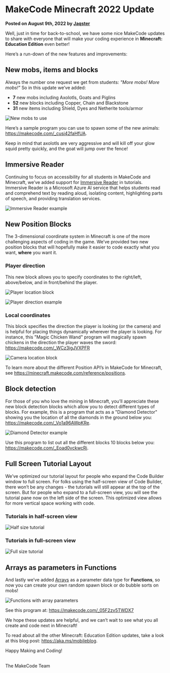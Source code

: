 # MakeCode Minecraft 2022 Update

**Posted on August 9th, 2022 by [Jaqster](https://github.com/jaqster)**

Well, just in time for back-to-school, we have some nice MakeCode updates to share with everyone that will make your coding experience in **Minecraft: Education Edition** even better!

Here’s a run-down of the new features and improvements:

## New mobs, items and blocks

Always the number one request we get from students: _"More mobs! More mobs!"_ So in this update we’ve added:

* **7** new mobs including Axolotls, Goats and Piglins
* **52** new blocks including Copper, Chain and Blackstone
* **31** new items including Shield, Dyes and Netherite tools/armor

![New mobs to use](/static/blog/minecraft/2022-release/new-mobs.png)

Here’s a sample program you can use to spawn some of the new animals: https://makecode.com/_cusi42faHfUA.

Keep in mind that axolotls are very aggressive and will kill off your glow squid pretty quickly, and the goat will jump over the fence!

## Immersive Reader

Continuing to focus on accessibility for all students in MakeCode and Minecraft, we’ve added support for [Immersive Reader](https://azure.microsoft.com/en-us/services/immersive-reader) in tutorials. Immersive Reader is a Microsoft Azure AI service that helps students read and comprehend text by reading aloud, isolating content, highlighting parts of speech, and providing translation services.

![Immersive Reader example](/static/blog/minecraft/2022-release/immersive-reader.png)

## New Position Blocks

The 3-dimensional coordinate system in Minecraft is one of the more challenging aspects of coding in the game. We’ve provided two new position blocks that will hopefully make it easier to code exactly what you want, **where** you want it.

### Player direction

This new block allows you to specify coordinates to the right/left, above/below, and in front/behind the player.

![Player location block](/static/blog/minecraft/2022-release/player-direction.png)

![Player direction example](/static/blog/minecraft/2022-release/player-direction-example.png)

### Local coordinates

This block specifies the direction the player is looking (or the camera) and is helpful for placing things dynamically wherever the player is looking. For instance, this "Magic Chicken Wand" program will magically spawn chickens in the direction the player waves the sword: https://makecode.com/_WCz3igJVXPFR

![Camera location block](/static/blog/minecraft/2022-release/camera-direction.png)

To learn more about the different Position API’s in MakeCode for Minecraft, see https://minecraft.makecode.com/reference/positions.

## Block detection

For those of you who love the mining in Minecraft, you’ll appreciate these new block detection blocks which allow you to detect different types of blocks. For example, this is a program that acts as a "Diamond Detector" showing you the location of all the diamonds in the ground below you: https://makecode.com/_Vo1a96AWpKRe.

![Diamond Detector example](/static/blog/minecraft/2022-release/diamond-detector.png)

Use this program to list out all the different blocks 10 blocks below you: https://makecode.com/_Eoad0vckwcRi.

## Full Screen Tutorial Layout

We’ve optimized our tutorial layout for people who expand the Code Builder window to full screen. For folks using the half-screen view of Code Builder, there won’t be any changes - the tutorials will still appear at the top of the screen. But for people who expand to a full-screen view, you will see the tutorial pane now on the left side of the screen. This optimized view allows for more vertical space working with code.

### Tutorials in half-screen view

![Half size tutorial](/static/blog/minecraft/2022-release/tutorial-half.png)

### Tutorials in full-screen view

![Full size tutorial](/static/blog/minecraft/2022-release/tutorial-full.png)

## Arrays as parameters in Functions

And lastly we’ve added [Arrays](https://minecraft.makecode.com/types/array) as a parameter data type for **Functions**, so now you can create your own random spawn block or do bubble sorts on mobs!

![Functions with array parameters](/static/blog/minecraft/2022-release/functions-arrays.png)

See this program at: https://makecode.com/_05F2zv5TWDX7

We hope these updates are helpful, and we can’t wait to see what you all create and code next in Minecraft!

To read about all the other Minecraft: Education Edition updates, take a look at this blog post: https://aka.ms/mobileblog.

Happy Making and Coding!

<br/>
The MakeCode Team
